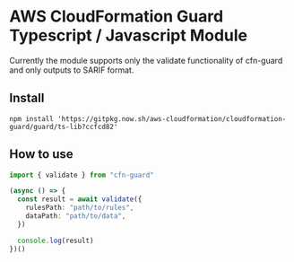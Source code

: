 # AWS CloudFormation Guard Typescript / Javascript Module

Currently the module supports only the validate functionality of cfn-guard and only outputs to SARIF format.

## Install

```shell
npm install 'https://gitpkg.now.sh/aws-cloudformation/cloudformation-guard/guard/ts-lib?ccfcd82'
```

## How to use

```typescript
import { validate } from "cfn-guard"

(async () => {
  const result = await validate({
    rulesPath: "path/to/rules",
    dataPath: "path/to/data",
  })

  console.log(result)
})()
```
